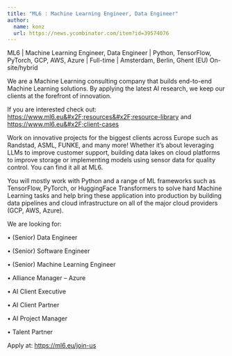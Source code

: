```yaml
---
title: "ML6 : Machine Learning Engineer, Data Engineer"
author:
  name: konz
  url: https://news.ycombinator.com/item?id=39574076
---
```

ML6 | Machine Learning Engineer, Data Engineer | Python, TensorFlow, PyTorch, GCP, AWS, Azure | Full-time | Amsterdam, Berlin, Ghent (EU) On-site&#x2F;hybrid

We are a Machine Learning consulting company that builds end-to-end Machine Learning solutions. By applying the latest AI research, we keep our clients at the forefront of innovation.

If you are interested check out: <a href="https:&#x2F;&#x2F;www.ml6.eu&#x2F;resources&#x2F;resource-library" rel="nofollow">https:&#x2F;&#x2F;www.ml6.eu&#x2F;resources&#x2F;resource-library</a> and <a href="https:&#x2F;&#x2F;www.ml6.eu&#x2F;client-cases" rel="nofollow">https:&#x2F;&#x2F;www.ml6.eu&#x2F;client-cases</a>

Work on innovative projects for the biggest clients across Europe such as Randstad, ASML, FUNKE, and many more! Whether it’s about leveraging LLMs to improve customer support, building data lakes on cloud platforms to improve storage or implementing models using sensor data for quality control. You can find it all at ML6.

You will mostly work with Python and a range of ML frameworks such as TensorFlow, PyTorch, or HuggingFace Transformers to solve hard Machine Learning tasks and help bring these application into production by building data pipelines and cloud infrastructure on all of the major cloud providers (GCP, AWS, Azure).

We are looking for:

• (Senior) Data Engineer

• (Senior) Software Engineer

• (Senior) Machine Learning Engineer

• Alliance Manager – Azure

• AI Client Executive

• AI Client Partner

• AI Project Manager

• Talent Partner

Apply at: <a href="https:&#x2F;&#x2F;ml6.eu&#x2F;join-us" rel="nofollow">https:&#x2F;&#x2F;ml6.eu&#x2F;join-us</a>
